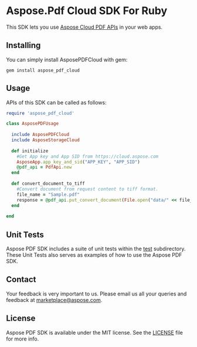 # Aspose.Pdf Cloud SDK For Ruby
This SDK lets you use [Aspose Cloud PDF APIs](http://www.aspose.com/cloud/pdf-api.aspx) in your web apps.

## Installing
You can simply install AsposePDFCloud with gem:

`gem install aspose_pdf_cloud`

## Usage
APIs of this SDK can be called as follows:

```ruby
require 'aspose_pdf_cloud'

class AsposePDFUsage
  
  include AsposePDFCloud
  include AsposeStorageCloud
	
  def initialize
    #Get App key and App SID from https://cloud.aspose.com
    AsposeApp.app_key_and_sid("APP_KEY", "APP_SID")
    @pdf_api = PdfApi.new  
  end
  
  def convert_document_to_tiff
    #Convert document from request content to tiff format.
    file_name = "Sample.pdf"
    response = @pdf_api.put_convert_document(File.open("data/" << file_name,"r") { |io| io.read }, {format: "tiff"})
  end
  
end
```
## Unit Tests
Aspose PDF SDK includes a suite of unit tests within the [test](https://github.com/asposepdf/Aspose_Pdf_Cloud/blob/master/SDKs/Aspose.Pdf_Cloud_SDK_for_Ruby/test/pdf_tests.rb) subdirectory. These Unit Tests also serves as examples of how to use the Aspose PDF SDK.

## Contact
Your feedback is very important to us. Please email us all your queries and feedback at marketplace@aspose.com.

## License
Aspose PDF SDK is available under the MIT license. See the [LICENSE](https://github.com/asposepdf/Aspose_Pdf_Cloud/blob/master/SDKs/Aspose.Pdf_Cloud_SDK_for_Ruby/LICENSE) file for more info.
